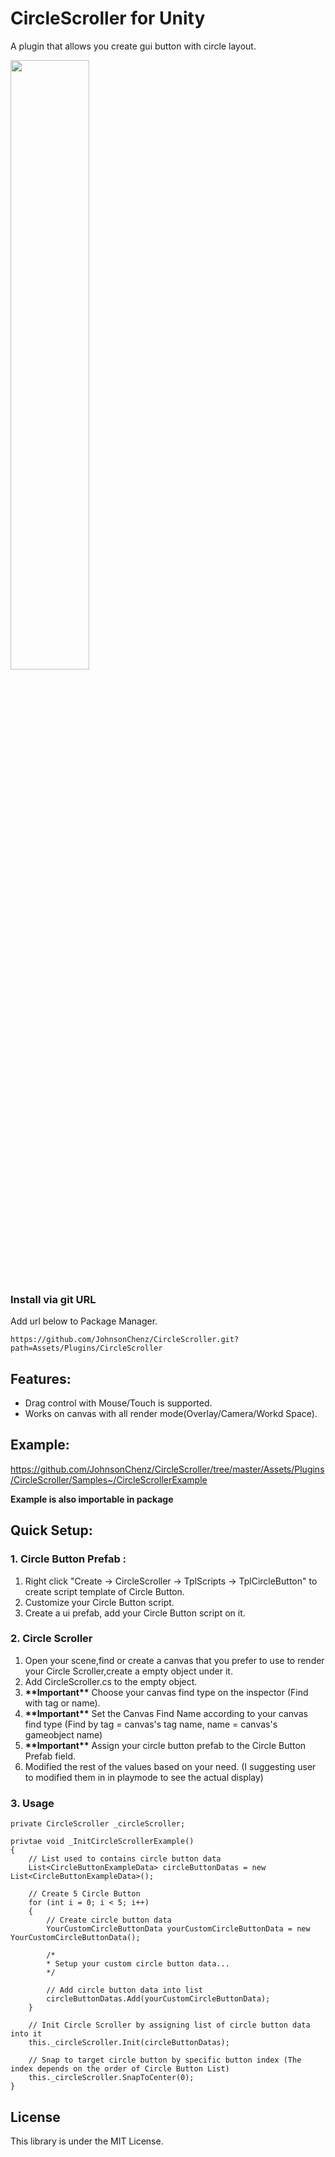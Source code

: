
# CircleScroller for Unity
A plugin that allows you create gui button with circle layout.

<img src="https://github.com/JohnsonChenz/CircleScroller/blob/master/Docs/ShowCase.gif" height="50%" width="50%"/>

### Install via git URL
Add url below to Package Manager.
``` 
https://github.com/JohnsonChenz/CircleScroller.git?path=Assets/Plugins/CircleScroller
```

## Features:
- Drag control with Mouse/Touch is supported.
- Works on canvas with all render mode(Overlay/Camera/Workd Space).

## Example:
https://github.com/JohnsonChenz/CircleScroller/tree/master/Assets/Plugins/CircleScroller/Samples~/CircleScrollerExample

**Example is also importable in package**

## Quick Setup:

### 1. Circle Button Prefab :
1. Right click "Create -> CircleScroller -> TplScripts -> TplCircleButton" to create script template of Circle Button.
2. Customize your Circle Button script.
3. Create a ui prefab, add your Circle Button script on it.

### 2. Circle Scroller 
1. Open your scene,find or create a canvas that you prefer to use to render your Circle Scroller,create a empty object under it.
2. Add CircleScroller.cs to the empty object.
3. **\*\*Important\*\*** Choose your canvas find type on the inspector (Find with tag or name).
4. **\*\*Important\*\*** Set the Canvas Find Name according to your canvas find type (Find by tag = canvas's tag name, name = canvas's gameobject name)
5. **\*\*Important\*\*** Assign your circle button prefab to the Circle Button Prefab field.
6. Modified the rest of the values based on your need. (I suggesting user to modified them in in playmode to see the actual display)

### 3. Usage 
```
private CircleScroller _circleScroller;

privtae void _InitCircleScrollerExample()
{
    // List used to contains circle button data
    List<CircleButtonExampleData> circleButtonDatas = new List<CircleButtonExampleData>();
    
    // Create 5 Circle Button
    for (int i = 0; i < 5; i++)
    {
        // Create circle button data
        YourCustomCircleButtonData yourCustomCircleButtonData = new YourCustomCircleButtonData();
        
        /* 
        * Setup your custom circle button data...
        */
        
        // Add circle button data into list
        circleButtonDatas.Add(yourCustomCircleButtonData);
    }
    
    // Init Circle Scroller by assigning list of circle button data into it
    this._circleScroller.Init(circleButtonDatas);
    
    // Snap to target circle button by specific button index (The index depends on the order of Circle Button List)
    this._circleScroller.SnapToCenter(0);
}
```

## License
This library is under the MIT License.
